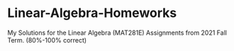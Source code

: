 # Linear-Algebra-Homeworks
My Solutions for the Linear Algebra (MAT281E) Assignments from 2021 Fall Term. (80%-100% correct)
